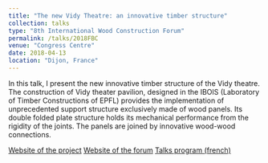 ```yaml
---
title: "The new Vidy Theatre: an innovative timber structure"
collection: talks
type: "8th International Wood Construction Forum"
permalink: /talks/2018FBC
venue: "Congress Centre"
date: 2018-04-13
location: "Dijon, France"
---
```

In this talk, I present the new innovative timber structure of the Vidy theatre. The construction of Vidy theater pavilion, designed in the IBOIS (Laboratory of Timber Constructions of EPFL) provides the implementation of unprecedented support structure exclusively made of wood panels. Its double folded plate structure holds its mechanical performance from the rigidity of the joints. The panels are joined by innovative wood-wood connections.

[Website of the project](https://ibois.epfl.ch/page-139247.html)
[Website of the forum](https://www.forum-boisconstruction.com/index.php)
[Talks program (french)](http://gamerro.github.io/files/FBC_progr_fr.pdf)
